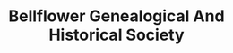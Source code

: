 ---
layout: repo
title: "Bellflower Genealogical And Historical Society"
id: 15276
permalink: repos/15276/
---